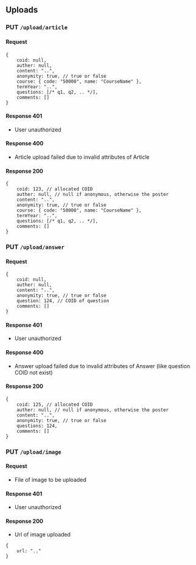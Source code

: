 ## Uploads

### PUT `/upload/article`

#### Request

```json5
{
    coid: null,
    auther: null,
    content: "..",
    anonymity: true, // true or false
    course: { code: "50000", name: "CourseName" },
    termYear: "..",
    questions: [/* q1, q2, .. */],
    comments: []
}
```

#### Response 401

- User unauthorized

#### Response 400

- Article upload failed due to invalid attributes of Article

#### Response 200

```json5
{
    coid: 123, // allocated COID
    auther: null, // null if anonymous, otherwise the poster
    content: "..",
    anonymity: true, // true or false
    course: { code: "50000", name: "CourseName" },
    termYear: "..",
    questions: [/* q1, q2, .. */],
    comments: []
}
```

### PUT `/upload/answer`

#### Request

```json5
{
    coid: null,
    auther: null,
    content: "..",
    anonymity: true, // true or false
    question: 124, // COID of question
    comments: []
}
```

#### Response 401

- User unauthorized

#### Response 400

- Answer upload failed due to invalid attributes of Answer (like question COID not exist)

#### Response 200

```json5
{
    coid: 125, // allocated COID
    auther: null, // null if anonymous, otherwise the poster
    content: "..",
    anonymity: true, // true or false
    questions: 124,
    comments: []
}
```

### PUT `/upload/image`

#### Request

- File of image to be uploaded

#### Response 401

- User unauthorized

#### Response 200

- Url of image uploaded

```json5
{
    url: ".."
}
```